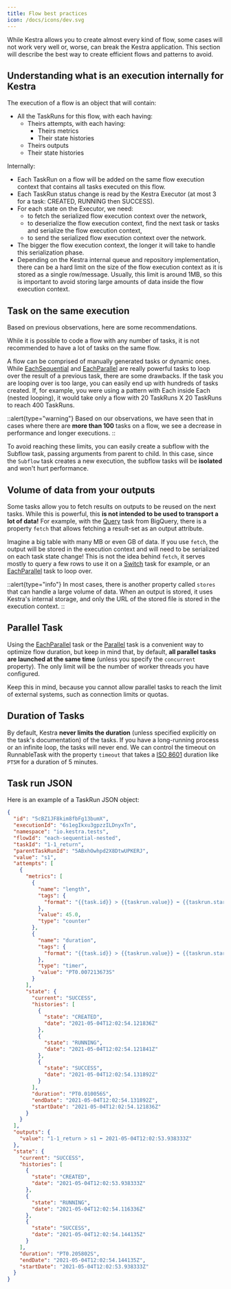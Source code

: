 ```yaml
---
title: Flow best practices
icon: /docs/icons/dev.svg
---
```


While Kestra allows you to create almost every kind of flow, some cases will not work very well or, worse, can break the Kestra application.
This section will describe the best way to create efficient flows and patterns to avoid.


## Understanding what is an execution internally for Kestra
The execution of a flow is an object that will contain:
- All the TaskRuns for this flow, with each having:
    - Theirs attempts, with each having:
        - Theirs metrics
        - Their state histories
    - Theirs outputs
    - Their state histories

Internally:
- Each TaskRun on a flow will be added on the same flow execution context that contains all tasks executed on this flow.
- Each TaskRun status change is read by the Kestra Executor (at most 3 for a task: CREATED, RUNNING then SUCCESS).
- For each state on the Executor, we need:
    - to fetch the serialized flow execution context over the network,
    - to deserialize the flow execution context, find the next task or tasks and serialize the flow execution context,
    - to send the serialized flow execution context over the network.
- The bigger the flow execution context, the longer it will take to handle this serialization phase.
- Depending on the Kestra internal queue and repository implementation, there can be a hard limit on the size of the flow execution context as it is stored as a single row/message. Usually, this limit is around 1MB, so this is important to avoid storing large amounts of data inside the flow execution context.

## Task on the same execution
Based on previous observations, here are some recommendations.

While it is possible to code a flow with any number of tasks, it is not recommended to have a lot of tasks on the same flow.

A flow can be comprised of manually generated tasks or dynamic ones. While [EachSequential](/plugins/core/tasks/flows/io.kestra.core.tasks.flows.eachsequential) and [EachParallel](/plugins/core/tasks/flows/io.kestra.core.tasks.flows.eachparallel) are really powerful tasks to loop over the result of a previous task, there are some drawbacks. If the task you are looping over is too large, you can easily end up with hundreds of tasks created. If, for example, you were using a pattern with Each inside Each (nested looping), it would take only a flow with 20 TaskRuns X 20 TaskRuns to reach 400 TaskRuns.

::alert{type="warning"}
Based on our observations, we have seen that in cases where there are **more than 100** tasks on a flow, we see a decrease in performance and longer executions.
::

To avoid reaching these limits, you can easily create a subflow with the Subflow task, passing arguments from parent to child. In this case, since the `Subflow` task creates a new execution, the subflow tasks will be **isolated** and won't hurt performance.

## Volume of data from your outputs
Some tasks allow you to fetch results on outputs to be reused on the next tasks.
While this is powerful, this **is not intended to be used to transport a lot of data!**
For example, with the [Query](/plugins/plugin-gcp/tasks/bigquery/io.kestra.plugin.gcp.bigquery.query) task from BigQuery, there is a property `fetch` that allows fetching a result-set as an output attribute.

Imagine a big table with many MB or even GB of data. If you use `fetch`, the output will be stored in the execution context and will need to be serialized on each task state change! This is not the idea behind `fetch`, it serves mostly to query a few rows to use it on a [Switch](/plugins/core/tasks/flows/io.kestra.core.tasks.flows.switch) task for example, or an [EachParallel](/plugins/core/tasks/flows/io.kestra.core.tasks.flows.eachparallel) task to loop over.

::alert{type="info"}
In most cases, there is another property called `stores` that can handle a large volume of data. When an output is stored, it uses Kestra's internal storage, and only the URL of the stored file is stored in the execution context.
::


## Parallel Task
Using the [EachParallel](/plugins/core/tasks/flows/io.kestra.core.tasks.flows.eachparallel) task or the [Parallel](/plugins/core/tasks/flows/io.kestra.core.tasks.flows.parallel) task is a convenient way to optimize flow duration, but keep in mind that, by default, **all parallel tasks are launched at the same time** (unless you specify the `concurrent` property). The only limit will be the number of worker threads you have configured.

Keep this in mind, because you cannot allow parallel tasks to reach the limit of external systems, such as connection limits or quotas.


## Duration of Tasks
By default, Kestra **never limits the duration** (unless specified explicitly on the task's documentation) of the tasks. If you have a long-running process or an infinite loop, the tasks will never end. We can control the timeout on RunnableTask with the property `timeout` that takes a [ISO 8601](https://en.wikipedia.org/wiki/ISO_8601) duration like `PT5M` for a duration of 5 minutes.

## Task run JSON

Here is an example of a TaskRun JSON object:
```json
{
  "id": "5cBZ1JF8kim8fbFg13bumX",
  "executionId": "6s1egIkxu3gpzzILDnyxTn",
  "namespace": "io.kestra.tests",
  "flowId": "each-sequential-nested",
  "taskId": "1-1_return",
  "parentTaskRunId": "5ABxhOwhpd2X8DtwUPKERJ",
  "value": "s1",
  "attempts": [
    {
      "metrics": [
        {
          "name": "length",
          "tags": {
            "format": "{{task.id}} > {{taskrun.value}} ⬅ {{taskrun.startDate}}"
          },
          "value": 45.0,
          "type": "counter"
        },
        {
          "name": "duration",
          "tags": {
            "format": "{{task.id}} > {{taskrun.value}} ⬅ {{taskrun.startDate}}"
          },
          "type": "timer",
          "value": "PT0.007213673S"
        }
      ],
      "state": {
        "current": "SUCCESS",
        "histories": [
          {
            "state": "CREATED",
            "date": "2021-05-04T12:02:54.121836Z"
          },
          {
            "state": "RUNNING",
            "date": "2021-05-04T12:02:54.121841Z"
          },
          {
            "state": "SUCCESS",
            "date": "2021-05-04T12:02:54.131892Z"
          }
        ],
        "duration": "PT0.010056S",
        "endDate": "2021-05-04T12:02:54.131892Z",
        "startDate": "2021-05-04T12:02:54.121836Z"
      }
    }
  ],
  "outputs": {
    "value": "1-1_return > s1 ⬅ 2021-05-04T12:02:53.938333Z"
  },
  "state": {
    "current": "SUCCESS",
    "histories": [
      {
        "state": "CREATED",
        "date": "2021-05-04T12:02:53.938333Z"
      },
      {
        "state": "RUNNING",
        "date": "2021-05-04T12:02:54.116336Z"
      },
      {
        "state": "SUCCESS",
        "date": "2021-05-04T12:02:54.144135Z"
      }
    ],
    "duration": "PT0.205802S",
    "endDate": "2021-05-04T12:02:54.144135Z",
    "startDate": "2021-05-04T12:02:53.938333Z"
  }
}
```
